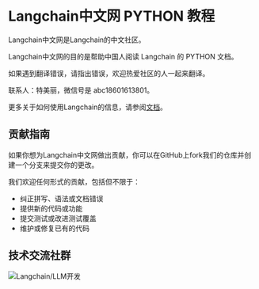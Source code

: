 # Langchain中文网 PYTHON 教程

Langchain中文网是Langchain的中文社区。


Langchain中文网的目的是帮助中国人阅读 Langchain 的 PYTHON 文档。

如果遇到翻译错误，请指出错误，欢迎热爱社区的人一起来翻译。

联系人：特美丽，微信号是 abc18601613801。

更多关于如何使用Langchain的信息，请参阅[文档](https://python.langchain.com.cn)。

## 贡献指南

如果你想为Langchain中文网做出贡献，你可以在GitHub上fork我们的仓库并创建一个分支来提交你的更改。

我们欢迎任何形式的贡献，包括但不限于：

- 纠正拼写、语法或文档错误
- 提供新的代码或功能
- 提交测试或改进测试覆盖
- 维护或修复已有的代码

## 技术交流社群

![Langchain/LLM开发](https://pic1.zhimg.com/80/v2-31131dcb1732cb5bca7c182c9e8da046_r.jpg)




    
